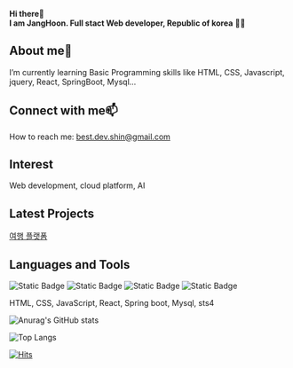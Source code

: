  
<!-- 
### Hi there 👋
**gamepro6390/gamepro6390** is a ✨ _special_ ✨ repository because its `README.md` (this file) appears on your GitHub profile.

Here are some ideas to get you started:

- 🔭 I’m currently working on ...
- 🌱 I’m currently learning ...
- 👯 I’m looking to collaborate on ...
- 🤔 I’m looking for help with ...
- 💬 Ask me about ...
- 📫 How to reach me: ...
- 😄 Pronouns: ...
- ⚡ Fun fact: ...
-->

<!--주석--!> <!-- 글씨 강조 ** ** --> <!--줄바꿈 <br> spacebar 2번이상-->
<!--인사말-->
**Hi there**👋  
**I am JangHoon. Full stact Web developer, Republic of korea** 👨‍💻

<!--나에 대한 설명 --> <!-- <h1> <h2> # ##-->
## About me🌱
I’m currently learning Basic Programming skills like HTML, CSS, Javascript, jquery, React, SpringBoot, Mysql...

<!-- 연락 정보 -->
## Connect with me📫
How to reach me: best.dev.shin@gmail.com

<!-- 관심 분야 -->
## Interest 
Web development, cloud platform, AI

<!-- 최근 프로젝트 --> <!-- 표시내용(링크 url)-->
## Latest Projects
[여행 플랫폼](https://github.com/gamepro6390/Final_Project)

<!-- 사용할 수 있는 언어 및 툴 -->
## Languages and Tools
<!-- 1. 글자 -->
![Static Badge](https://img.shields.io/badge/Front-javascript-yellow)
![Static Badge](https://img.shields.io/badge/javascript-8A2BE2)
![Static Badge](https://img.shields.io/badge/javascript-%2361DAFB?logo=react&logoColor=black)
![Static Badge](https://img.shields.io/badge/SpringBoot-6DB33F?style=flat&logo=springboot&logoColor=white)
<!--![java](https://cdn.jsdelivr.net/gh/devicons/devicon/icons/java/java-original-wordmark.svg "java)")-->
HTML, CSS, JavaScript, React, Spring boot, Mysql, sts4

<!-- 기타(github 통계) -->
<!--https://github.com/anuraghazra/github-readme-stats-->
![Anurag's GitHub stats](https://github-readme-stats.vercel.app/api?username=gamepro6390&show_icons=true&theme=dark)

<!-- 기타(github 사용 언어 그래) -->
![Top Langs](https://github-readme-stats.vercel.app/api/top-langs/?username=gamepro6390&layout=compact)

<!-- 방문자수 -->
[![Hits](https://hits.seeyoufarm.com/api/count/incr/badge.svg?url=https%3A%2F%2Fgithub.com%2Fgamepro6390%2Fhit-counter&count_bg=%2379C83D&title_bg=%23555555&icon=&icon_color=%23E7E7E7&title=%EB%B0%A9%EB%AC%B8%EC%9E%90%EC%88%98&edge_flat=true)](https://hits.seeyoufarm.com)
